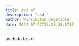 ```yaml
---
title: asd af
description: "asd "
author: Winsington Vegetable
date: 2022-07-22T23:28:38.571Z
---
```

as dsda fas d